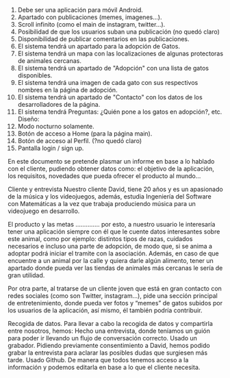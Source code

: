 1. Debe ser una aplicación para móvil Android.
2. Apartado con publicaciones (memes, imagenes...).
3. Scroll infinito (como el main de instagram, twitter...).
4. Posibilidad de que los usuarios suban una publicación (no quedó claro)
5. Disponibilidad de publicar comentarios en las publicaciones. 
6. El sistema tendrá un apartado para la adopción de Gatos.
7. El sistema tendrá un mapa con las localizaciones de algunas protectoras de animales cercanas.
8. El sistema tendrá un apartado de "Adopción" con una lista de gatos disponibles.
9. El sistema tendrá una imagen de cada gato con sus respectivos nombres en la página de adopción.
10. El sistema tendrá un apartado de "Contacto" con los datos de los desarrolladores de la página.
11. El sistema tendrá
Preguntas: ¿Quién pone a los gatos en adopción?, etc.  
Diseño: 
1. Modo nocturno solamente.
2. Botón de acceso a Home (para la página main).
3. Botón de acceso al Perfil. (?no quedó claro)
4. Pantalla login / sign up.


En este documento se pretende plasmar un informe en base a lo hablado con el cliente, pudiendo obtener datos como: el objetivo de la aplicación, los requisitos, novedades que pueda ofrecer el producto al mundo…

Cliente y entrevista
Nuestro cliente David, tiene 20 años y es un apasionado de la música y los videojuegos, además, estudia Ingeniería del Software con Matemáticas a la vez que trabaja produciendo música para un videojuego en desarrollo. 

El producto y las metas
…………..
por esto, a nuestro usuario le interesaría tener una aplicación siempre con él que le cuente datos interesantes sobre este animal, como por ejemplo: distintos tipos de razas, cuidados necesarios e incluso una parte de adopción, de modo que, si se anima a adoptar podrá iniciar el tramite con la asociación. 
Además, en caso de que encuentre a un animal por la calle y quiera darle algún alimento, tener un apartado donde pueda ver las tiendas de animales más cercanas le sería de gran utilidad. 

Por otra parte, al tratarse de un cliente joven que está en gran contacto con redes sociales (como son Twitter, instagram…), pide una sección principal de entretenimiento, donde pueda ver fotos y “memes” de gatos subidos por los usuarios de la aplicación, así mismo, él también podría contribuir. 

Recogida de datos.
Para llevar a cabo la recogida de datos y compartirla entre nosotros, hemos:
Hecho una entrevista, donde teníamos un guión para poder ir llevando un flujo de conversación correcto.
Usado un grabador. Pidiendo previamente consentimiento a David, hemos podido grabar la entrevista para aclarar las posibles dudas que surgiesen más tarde.
Usado Github. De manera que todos tenemos acceso a la información y podemos editarla en base a lo que el cliente necesita.

